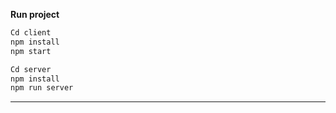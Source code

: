 **Run project**

```bash
Cd client
npm install
npm start
```

```bash
Cd server
npm install
npm run server
```

---